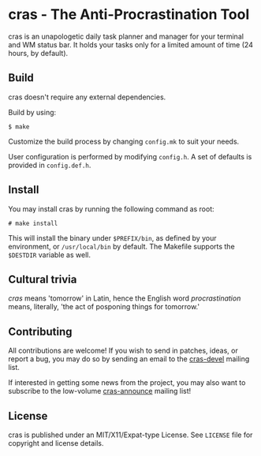 # cras - The Anti-Procrastination Tool

cras is an unapologetic daily task planner and manager for your terminal and WM
status bar. It holds your tasks only for a limited amount of time (24 hours, by
default).

## Build
cras doesn't require any external dependencies.

Build by using:

```
$ make
```

Customize the build process by changing ``config.mk`` to suit your needs.

User configuration is performed by modifying ``config.h``. A set of defaults is 
provided in ``config.def.h``.

## Install
You may install cras by running the following command as root:

```
# make install
```

This will install the binary under ``$PREFIX/bin``, as defined by your 
environment, or ``/usr/local/bin`` by default. The Makefile supports the 
``$DESTDIR`` variable as well.

## Cultural trivia
_cras_ means 'tomorrow' in Latin, hence the English word _procrastination_ 
means, literally, 'the act of posponing things for tomorrow.'

## Contributing

All contributions are welcome! If you wish to send in patches, ideas, or report
a bug, you may do so by sending an email to the 
[cras-devel](https://lists.sr.ht/~arivigo/cras-devel) mailing list.

If interested in getting some news from the project, you may also want to 
subscribe to the low-volume 
[cras-announce](https://lists.sr.ht/~arivigo/cras-announce) mailing list!

## License
cras is published under an MIT/X11/Expat-type License. See ``LICENSE`` file for 
copyright and license details.